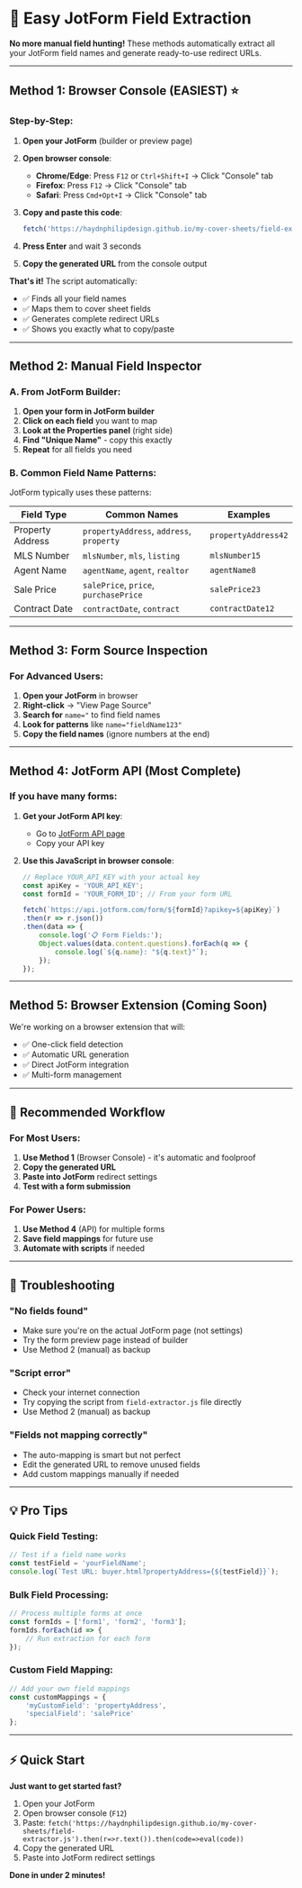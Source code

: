 # 🚀 Easy JotForm Field Extraction

**No more manual field hunting!** These methods automatically extract all your JotForm field names and generate ready-to-use redirect URLs.

---

## Method 1: Browser Console (EASIEST) ⭐

### Step-by-Step:

1. **Open your JotForm** (builder or preview page)
2. **Open browser console**:
   - **Chrome/Edge**: Press `F12` or `Ctrl+Shift+I` → Click "Console" tab
   - **Firefox**: Press `F12` → Click "Console" tab
   - **Safari**: Press `Cmd+Opt+I` → Click "Console" tab

3. **Copy and paste this code**:
   ```javascript
   fetch('https://haydnphilipdesign.github.io/my-cover-sheets/field-extractor.js').then(r=>r.text()).then(code=>eval(code))
   ```

4. **Press Enter** and wait 3 seconds

5. **Copy the generated URL** from the console output

**That's it!** The script automatically:
- ✅ Finds all your field names
- ✅ Maps them to cover sheet fields  
- ✅ Generates complete redirect URLs
- ✅ Shows you exactly what to copy/paste

---

## Method 2: Manual Field Inspector

### A. From JotForm Builder:

1. **Open your form in JotForm builder**
2. **Click on each field** you want to map
3. **Look at the Properties panel** (right side)
4. **Find "Unique Name"** - copy this exactly
5. **Repeat** for all fields you need

### B. Common Field Name Patterns:

JotForm typically uses these patterns:

| **Field Type** | **Common Names** | **Examples** |
|---------------|------------------|--------------|
| Property Address | `propertyAddress`, `address`, `property` | `propertyAddress42` |
| MLS Number | `mlsNumber`, `mls`, `listing` | `mlsNumber15` |
| Agent Name | `agentName`, `agent`, `realtor` | `agentName8` |
| Sale Price | `salePrice`, `price`, `purchasePrice` | `salePrice23` |
| Contract Date | `contractDate`, `contract` | `contractDate12` |

---

## Method 3: Form Source Inspection

### For Advanced Users:

1. **Open your JotForm** in browser
2. **Right-click** → "View Page Source"
3. **Search for** `name="` to find field names
4. **Look for patterns** like `name="fieldName123"`
5. **Copy the field names** (ignore numbers at the end)

---

## Method 4: JotForm API (Most Complete)

### If you have many forms:

1. **Get your JotForm API key**:
   - Go to [JotForm API page](https://www.jotform.com/myaccount/api)
   - Copy your API key

2. **Use this JavaScript in browser console**:
   ```javascript
   // Replace YOUR_API_KEY with your actual key
   const apiKey = 'YOUR_API_KEY';
   const formId = 'YOUR_FORM_ID'; // From your form URL
   
   fetch(`https://api.jotform.com/form/${formId}?apikey=${apiKey}`)
   .then(r => r.json())
   .then(data => {
       console.log('📋 Form Fields:');
       Object.values(data.content.questions).forEach(q => {
           console.log(`${q.name}: "${q.text}"`);
       });
   });
   ```

---

## Method 5: Browser Extension (Coming Soon)

We're working on a browser extension that will:
- ✅ One-click field detection
- ✅ Automatic URL generation  
- ✅ Direct JotForm integration
- ✅ Multi-form management

---

## 🎯 Recommended Workflow

### For Most Users:
1. **Use Method 1** (Browser Console) - it's automatic and foolproof
2. **Copy the generated URL** 
3. **Paste into JotForm** redirect settings
4. **Test with a form submission**

### For Power Users:
1. **Use Method 4** (API) for multiple forms
2. **Save field mappings** for future use
3. **Automate with scripts** if needed

---

## 🔧 Troubleshooting

### "No fields found"
- Make sure you're on the actual JotForm page (not settings)
- Try the form preview page instead of builder
- Use Method 2 (manual) as backup

### "Script error"
- Check your internet connection
- Try copying the script from `field-extractor.js` file directly
- Use Method 2 (manual) as backup

### "Fields not mapping correctly"
- The auto-mapping is smart but not perfect
- Edit the generated URL to remove unused fields
- Add custom mappings manually if needed

---

## 💡 Pro Tips

### Quick Field Testing:
```javascript
// Test if a field name works
const testField = 'yourFieldName';
console.log(`Test URL: buyer.html?propertyAddress={${testField}}`);
```

### Bulk Field Processing:
```javascript
// Process multiple forms at once
const formIds = ['form1', 'form2', 'form3'];
formIds.forEach(id => {
    // Run extraction for each form
});
```

### Custom Field Mapping:
```javascript
// Add your own field mappings
const customMappings = {
    'myCustomField': 'propertyAddress',
    'specialField': 'salePrice'
};
```

---

## ⚡ Quick Start

**Just want to get started fast?**

1. Open your JotForm
2. Open browser console (`F12`)
3. Paste: `fetch('https://haydnphilipdesign.github.io/my-cover-sheets/field-extractor.js').then(r=>r.text()).then(code=>eval(code))`
4. Copy the generated URL
5. Paste into JotForm redirect settings

**Done in under 2 minutes!**